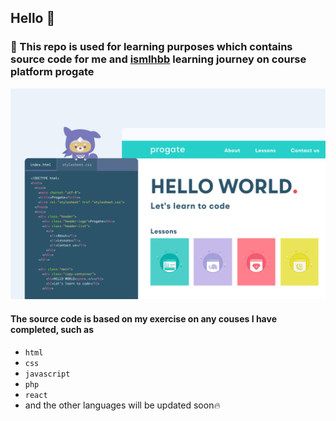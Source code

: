 ## Hello 👋
### 🚀 This repo is used for learning purposes which contains source code for me and [ismlhbb](https://github.com/ismlhbb) learning journey on course platform progate </br>
![banner](https://github.com/daniasilvani/learning-purposes/blob/master/header.svg)
</br>
#### The source code is based on my exercise  on any couses I have completed,  such as 
- `html` 
- `css`
- `javascript` 
- `php` 
- `react`
-  and the other languages will be updated soon🔥
<br/>
